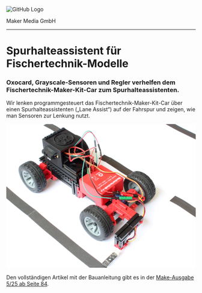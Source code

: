 ![GitHub Logo](http://www.heise.de/make/icons/make_logo.png)

Maker Media GmbH

***

# Spurhalteassistent für Fischertechnik-Modelle 

### Oxocard, Grayscale-Sensoren und Regler verhelfen dem Fischertechnik-Maker-Kit-Car zum Spurhalteassistenten.

Wir lenken programmgesteuert das Fischertechnik-Maker-Kit-Car über einen Spurhalteassistenten („Lane Assist“) auf der Fahrspur und zeigen, wie man Sensoren zur Lenkung nutzt.

![Picture](https://github.com/MakeMagazinDE/FischertechnikSpurhalteassistent/blob/master/titel.jpg) 

Den vollständigen Artikel mit der Bauanleitung gibt es in der [Make-Ausgabe 5/25 ab Seite 84](https://www.heise.de/select/make/2025/5/2519715230418144854).
